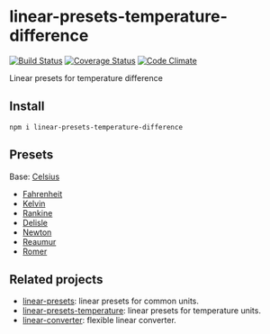 # linear-presets-temperature-difference

[![Build Status](https://travis-ci.org/javiercejudo/linear-presets-temperature-difference.svg)](https://travis-ci.org/javiercejudo/linear-presets-temperature-difference)
[![Coverage Status](https://coveralls.io/repos/javiercejudo/linear-presets-temperature-difference/badge.svg?branch=master)](https://coveralls.io/r/javiercejudo/linear-presets-temperature-difference?branch=master)
[![Code Climate](https://codeclimate.com/github/javiercejudo/linear-presets-temperature-difference/badges/gpa.svg)](https://codeclimate.com/github/javiercejudo/linear-presets-temperature-difference)

Linear presets for temperature difference

## Install

    npm i linear-presets-temperature-difference

## Presets

Base: [Celsius](https://en.wikipedia.org/wiki/Celsius)

- [Fahrenheit](https://en.wikipedia.org/wiki/Fahrenheit)
- [Kelvin](https://en.wikipedia.org/wiki/Kelvin)
- [Rankine](https://en.wikipedia.org/wiki/Rankine_scale)
- [Delisle](https://en.wikipedia.org/wiki/Delisle_scale)
- [Newton](https://en.wikipedia.org/wiki/Newton_scale)
- [Reaumur](https://en.wikipedia.org/wiki/Réaumur_scale)
- [Romer](https://en.wikipedia.org/wiki/Rømer_scale)

## Related projects

- [linear-presets](https://github.com/javiercejudo/linear-presets): linear presets for common units.
- [linear-presets-temperature](https://github.com/javiercejudo/linear-presets-temperature): linear presets for temperature units.
- [linear-converter](https://github.com/javiercejudo/linear-converter): flexible linear converter.
